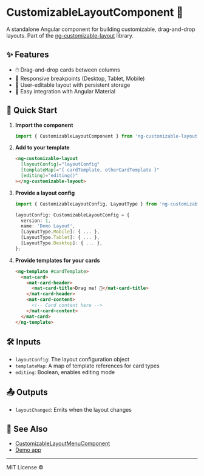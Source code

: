 # CustomizableLayoutComponent 🧱

A standalone Angular component for building customizable, drag-and-drop layouts. Part of the [ng-customizable-layout](../../README.md) library.

## ✨ Features

- 🖱️ Drag-and-drop cards between columns
- 📱 Responsive breakpoints (Desktop, Tablet, Mobile)
- 💾 User-editable layout with persistent storage
- 🎨 Easy integration with Angular Material

## 🚀 Quick Start

1. **Import the component**

   ```typescript
   import { CustomizableLayoutComponent } from 'ng-customizable-layout';
   ```

2. **Add to your template**

   ```html
   <ng-customizable-layout
     [layoutConfig]="layoutConfig"
     [templateMap]="{ cardTemplate, otherCardTemplate }"
     [editing]="editing()"
   ></ng-customizable-layout>
   ```

3. **Provide a layout config**

   ```typescript
   import { CustomizableLayoutConfig, LayoutType } from 'ng-customizable-layout';

   layoutConfig: CustomizableLayoutConfig = {
     version: 1,
     name: 'Demo Layout',
     [LayoutType.Mobile]: { ... },
     [LayoutType.Tablet]: { ... },
     [LayoutType.Desktop]: { ... },
   };
   ```

4. **Provide templates for your cards**

   ```html
   <ng-template #cardTemplate>
     <mat-card>
       <mat-card-header>
         <mat-card-title>Drag me! 🚚</mat-card-title>
       </mat-card-header>
       <mat-card-content>
         <!-- Card content here -->
       </mat-card-content>
     </mat-card>
   </ng-template>
   ```

## 🛠️ Inputs

- `layoutConfig`: The layout configuration object
- `templateMap`: A map of template references for card types
- `editing`: Boolean, enables editing mode

## 📤 Outputs

- `layoutChanged`: Emits when the layout changes

## 🔗 See Also

- [CustomizableLayoutMenuComponent](../customizable-layout-menu/)
- [Demo app](../../../demo-app/)

---

MIT License ©️
